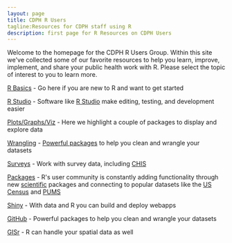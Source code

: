 ```yaml
---
layout: page
title: CDPH R Users
tagline:Resources for CDPH staff using R
description: first page for R Resources on CDPH Users
---
```


Welcome to the homepage for the CDPH R Users Group. Within this site we've collected some of our favorite resources to help you learn, improve, implement, and share your public health work with R. Please select the topic of interest to you to learn more. 

[R Basics](basics.html) - Go here if you are new to R and want to get started

[R Studio](rstudio.html) - Software like [R Studio](https://www.rstudio.com/) make editing, testing, and development easier

[Plots/Graphs/Viz](viz.html) - Here we highlight a couple of packages to display and explore data

[Wrangling](tidy.html) - [Powerful packages](http://r4ds.had.co.nz/) to help you clean and wrangle your datasets

[Surveys](survey.html) - Work with survey data, including [CHIS](http://asdfree.com/california-health-interview-survey-chis.html)

[Packages](packages.html) - R's user community is constantly adding functionality through new [scientific](https://ropensci.org/packages/) packages and connecting to popular datasets like the [US Census](https://walkerke.github.io/tidycensus/) and [PUMS]()

[Shiny](shiny.html) - With data and R you can build and deploy webapps

[GitHub](tidy.html) - Powerful packages to help you clean and wrangle your datasets

[GISr](gis.html) - R can handle your spatial data as well



